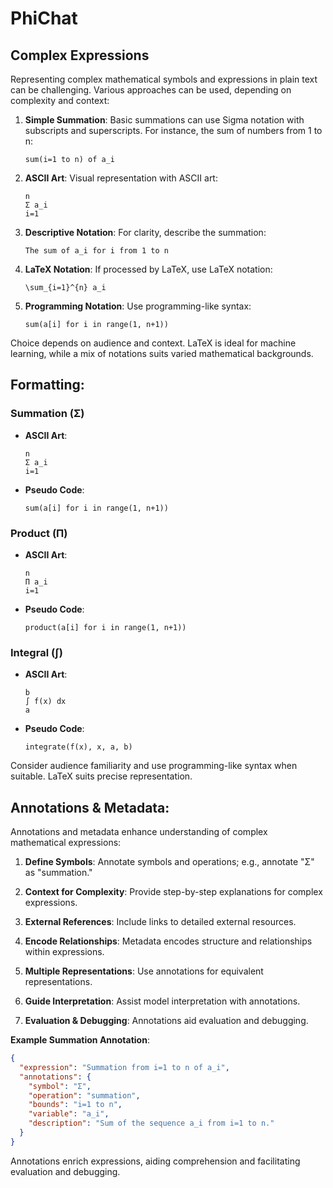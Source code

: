 # PhiChat

## **Complex Expressions**

Representing complex mathematical symbols and expressions in plain text can be
challenging. Various approaches can be used, depending on complexity and
context:

1. **Simple Summation**: Basic summations can use Sigma notation with subscripts
   and superscripts. For instance, the sum of numbers from 1 to n:

   ```
   sum(i=1 to n) of a_i
   ```

2. **ASCII Art**: Visual representation with ASCII art:

   ```
   n
   Σ a_i
   i=1
   ```

3. **Descriptive Notation**: For clarity, describe the summation:

   ```
   The sum of a_i for i from 1 to n
   ```

4. **LaTeX Notation**: If processed by LaTeX, use LaTeX notation:

   ```
   \sum_{i=1}^{n} a_i
   ```

5. **Programming Notation**: Use programming-like syntax:
   ```
   sum(a[i] for i in range(1, n+1))
   ```

Choice depends on audience and context. LaTeX is ideal for machine learning,
while a mix of notations suits varied mathematical backgrounds.

## **Formatting**:

### Summation (Σ)

- **ASCII Art**:
  ```
  n
  Σ a_i
  i=1
  ```
- **Pseudo Code**:
  ```
  sum(a[i] for i in range(1, n+1))
  ```

### Product (Π)

- **ASCII Art**:
  ```
  n
  Π a_i
  i=1
  ```
- **Pseudo Code**:
  ```
  product(a[i] for i in range(1, n+1))
  ```

### Integral (∫)

- **ASCII Art**:
  ```
  b
  ∫ f(x) dx
  a
  ```
- **Pseudo Code**:
  ```
  integrate(f(x), x, a, b)
  ```

Consider audience familiarity and use programming-like syntax when suitable.
LaTeX suits precise representation.

## **Annotations & Metadata**:

Annotations and metadata enhance understanding of complex mathematical
expressions:

1. **Define Symbols**: Annotate symbols and operations; e.g., annotate "Σ" as
   "summation."

2. **Context for Complexity**: Provide step-by-step explanations for complex
   expressions.

3. **External References**: Include links to detailed external resources.

4. **Encode Relationships**: Metadata encodes structure and relationships within
   expressions.

5. **Multiple Representations**: Use annotations for equivalent representations.

6. **Guide Interpretation**: Assist model interpretation with annotations.

7. **Evaluation & Debugging**: Annotations aid evaluation and debugging.

**Example Summation Annotation**:

```json
{
  "expression": "Summation from i=1 to n of a_i",
  "annotations": {
    "symbol": "Σ",
    "operation": "summation",
    "bounds": "i=1 to n",
    "variable": "a_i",
    "description": "Sum of the sequence a_i from i=1 to n."
  }
}
```

Annotations enrich expressions, aiding comprehension and facilitating evaluation
and debugging.
